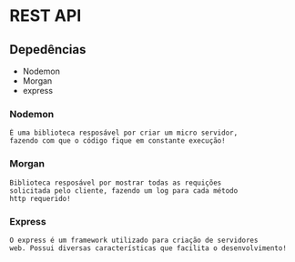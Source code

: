 # REST API 

## Depedências 

* Nodemon
* Morgan
* express

### Nodemon

    É uma biblioteca resposável por criar um micro servidor, 
    fazendo com que o código fique em constante execução!

### Morgan
    
    Biblioteca resposável por mostrar todas as requições 
    solicitada pelo cliente, fazendo um log para cada método 
    http requerido!

### Express

    O express é um framework utilizado para criação de servidores
    web. Possui diversas características que facilita o desenvolvimento!
